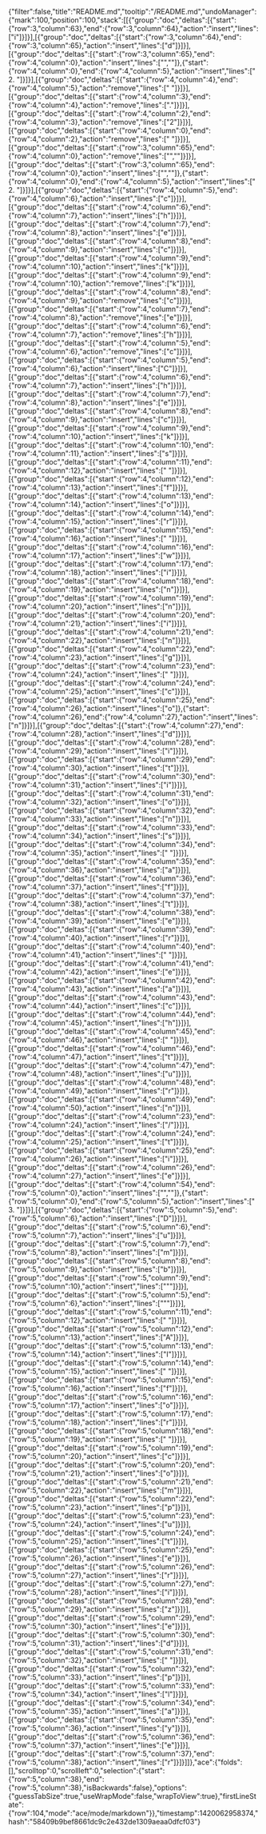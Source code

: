{"filter":false,"title":"README.md","tooltip":"/README.md","undoManager":{"mark":100,"position":100,"stack":[[{"group":"doc","deltas":[{"start":{"row":3,"column":63},"end":{"row":3,"column":64},"action":"insert","lines":["i"]}]}],[{"group":"doc","deltas":[{"start":{"row":3,"column":64},"end":{"row":3,"column":65},"action":"insert","lines":["d"]}]}],[{"group":"doc","deltas":[{"start":{"row":3,"column":65},"end":{"row":4,"column":0},"action":"insert","lines":["",""]},{"start":{"row":4,"column":0},"end":{"row":4,"column":5},"action":"insert","lines":["  2. "]}]}],[{"group":"doc","deltas":[{"start":{"row":4,"column":4},"end":{"row":4,"column":5},"action":"remove","lines":[" "]}]}],[{"group":"doc","deltas":[{"start":{"row":4,"column":3},"end":{"row":4,"column":4},"action":"remove","lines":["."]}]}],[{"group":"doc","deltas":[{"start":{"row":4,"column":2},"end":{"row":4,"column":3},"action":"remove","lines":["2"]}]}],[{"group":"doc","deltas":[{"start":{"row":4,"column":0},"end":{"row":4,"column":2},"action":"remove","lines":["  "]}]}],[{"group":"doc","deltas":[{"start":{"row":3,"column":65},"end":{"row":4,"column":0},"action":"remove","lines":["",""]}]}],[{"group":"doc","deltas":[{"start":{"row":3,"column":65},"end":{"row":4,"column":0},"action":"insert","lines":["",""]},{"start":{"row":4,"column":0},"end":{"row":4,"column":5},"action":"insert","lines":["  2. "]}]}],[{"group":"doc","deltas":[{"start":{"row":4,"column":5},"end":{"row":4,"column":6},"action":"insert","lines":["c"]}]}],[{"group":"doc","deltas":[{"start":{"row":4,"column":6},"end":{"row":4,"column":7},"action":"insert","lines":["h"]}]}],[{"group":"doc","deltas":[{"start":{"row":4,"column":7},"end":{"row":4,"column":8},"action":"insert","lines":["e"]}]}],[{"group":"doc","deltas":[{"start":{"row":4,"column":8},"end":{"row":4,"column":9},"action":"insert","lines":["c"]}]}],[{"group":"doc","deltas":[{"start":{"row":4,"column":9},"end":{"row":4,"column":10},"action":"insert","lines":["k"]}]}],[{"group":"doc","deltas":[{"start":{"row":4,"column":9},"end":{"row":4,"column":10},"action":"remove","lines":["k"]}]}],[{"group":"doc","deltas":[{"start":{"row":4,"column":8},"end":{"row":4,"column":9},"action":"remove","lines":["c"]}]}],[{"group":"doc","deltas":[{"start":{"row":4,"column":7},"end":{"row":4,"column":8},"action":"remove","lines":["e"]}]}],[{"group":"doc","deltas":[{"start":{"row":4,"column":6},"end":{"row":4,"column":7},"action":"remove","lines":["h"]}]}],[{"group":"doc","deltas":[{"start":{"row":4,"column":5},"end":{"row":4,"column":6},"action":"remove","lines":["c"]}]}],[{"group":"doc","deltas":[{"start":{"row":4,"column":5},"end":{"row":4,"column":6},"action":"insert","lines":["C"]}]}],[{"group":"doc","deltas":[{"start":{"row":4,"column":6},"end":{"row":4,"column":7},"action":"insert","lines":["h"]}]}],[{"group":"doc","deltas":[{"start":{"row":4,"column":7},"end":{"row":4,"column":8},"action":"insert","lines":["e"]}]}],[{"group":"doc","deltas":[{"start":{"row":4,"column":8},"end":{"row":4,"column":9},"action":"insert","lines":["c"]}]}],[{"group":"doc","deltas":[{"start":{"row":4,"column":9},"end":{"row":4,"column":10},"action":"insert","lines":["k"]}]}],[{"group":"doc","deltas":[{"start":{"row":4,"column":10},"end":{"row":4,"column":11},"action":"insert","lines":["s"]}]}],[{"group":"doc","deltas":[{"start":{"row":4,"column":11},"end":{"row":4,"column":12},"action":"insert","lines":[" "]}]}],[{"group":"doc","deltas":[{"start":{"row":4,"column":12},"end":{"row":4,"column":13},"action":"insert","lines":["f"]}]}],[{"group":"doc","deltas":[{"start":{"row":4,"column":13},"end":{"row":4,"column":14},"action":"insert","lines":["o"]}]}],[{"group":"doc","deltas":[{"start":{"row":4,"column":14},"end":{"row":4,"column":15},"action":"insert","lines":["r"]}]}],[{"group":"doc","deltas":[{"start":{"row":4,"column":15},"end":{"row":4,"column":16},"action":"insert","lines":[" "]}]}],[{"group":"doc","deltas":[{"start":{"row":4,"column":16},"end":{"row":4,"column":17},"action":"insert","lines":["w"]}]}],[{"group":"doc","deltas":[{"start":{"row":4,"column":17},"end":{"row":4,"column":18},"action":"insert","lines":["i"]}]}],[{"group":"doc","deltas":[{"start":{"row":4,"column":18},"end":{"row":4,"column":19},"action":"insert","lines":["n"]}]}],[{"group":"doc","deltas":[{"start":{"row":4,"column":19},"end":{"row":4,"column":20},"action":"insert","lines":["n"]}]}],[{"group":"doc","deltas":[{"start":{"row":4,"column":20},"end":{"row":4,"column":21},"action":"insert","lines":["i"]}]}],[{"group":"doc","deltas":[{"start":{"row":4,"column":21},"end":{"row":4,"column":22},"action":"insert","lines":["n"]}]}],[{"group":"doc","deltas":[{"start":{"row":4,"column":22},"end":{"row":4,"column":23},"action":"insert","lines":["g"]}]}],[{"group":"doc","deltas":[{"start":{"row":4,"column":23},"end":{"row":4,"column":24},"action":"insert","lines":[" "]}]}],[{"group":"doc","deltas":[{"start":{"row":4,"column":24},"end":{"row":4,"column":25},"action":"insert","lines":["c"]}]}],[{"group":"doc","deltas":[{"start":{"row":4,"column":25},"end":{"row":4,"column":26},"action":"insert","lines":["o"]},{"start":{"row":4,"column":26},"end":{"row":4,"column":27},"action":"insert","lines":["n"]}]}],[{"group":"doc","deltas":[{"start":{"row":4,"column":27},"end":{"row":4,"column":28},"action":"insert","lines":["d"]}]}],[{"group":"doc","deltas":[{"start":{"row":4,"column":28},"end":{"row":4,"column":29},"action":"insert","lines":["i"]}]}],[{"group":"doc","deltas":[{"start":{"row":4,"column":29},"end":{"row":4,"column":30},"action":"insert","lines":["t"]}]}],[{"group":"doc","deltas":[{"start":{"row":4,"column":30},"end":{"row":4,"column":31},"action":"insert","lines":["i"]}]}],[{"group":"doc","deltas":[{"start":{"row":4,"column":31},"end":{"row":4,"column":32},"action":"insert","lines":["o"]}]}],[{"group":"doc","deltas":[{"start":{"row":4,"column":32},"end":{"row":4,"column":33},"action":"insert","lines":["n"]}]}],[{"group":"doc","deltas":[{"start":{"row":4,"column":33},"end":{"row":4,"column":34},"action":"insert","lines":["s"]}]}],[{"group":"doc","deltas":[{"start":{"row":4,"column":34},"end":{"row":4,"column":35},"action":"insert","lines":[" "]}]}],[{"group":"doc","deltas":[{"start":{"row":4,"column":35},"end":{"row":4,"column":36},"action":"insert","lines":["a"]}]}],[{"group":"doc","deltas":[{"start":{"row":4,"column":36},"end":{"row":4,"column":37},"action":"insert","lines":["f"]}]}],[{"group":"doc","deltas":[{"start":{"row":4,"column":37},"end":{"row":4,"column":38},"action":"insert","lines":["t"]}]}],[{"group":"doc","deltas":[{"start":{"row":4,"column":38},"end":{"row":4,"column":39},"action":"insert","lines":["e"]}]}],[{"group":"doc","deltas":[{"start":{"row":4,"column":39},"end":{"row":4,"column":40},"action":"insert","lines":["r"]}]}],[{"group":"doc","deltas":[{"start":{"row":4,"column":40},"end":{"row":4,"column":41},"action":"insert","lines":[" "]}]}],[{"group":"doc","deltas":[{"start":{"row":4,"column":41},"end":{"row":4,"column":42},"action":"insert","lines":["e"]}]}],[{"group":"doc","deltas":[{"start":{"row":4,"column":42},"end":{"row":4,"column":43},"action":"insert","lines":["a"]}]}],[{"group":"doc","deltas":[{"start":{"row":4,"column":43},"end":{"row":4,"column":44},"action":"insert","lines":["c"]}]}],[{"group":"doc","deltas":[{"start":{"row":4,"column":44},"end":{"row":4,"column":45},"action":"insert","lines":["h"]}]}],[{"group":"doc","deltas":[{"start":{"row":4,"column":45},"end":{"row":4,"column":46},"action":"insert","lines":[" "]}]}],[{"group":"doc","deltas":[{"start":{"row":4,"column":46},"end":{"row":4,"column":47},"action":"insert","lines":["t"]}]}],[{"group":"doc","deltas":[{"start":{"row":4,"column":47},"end":{"row":4,"column":48},"action":"insert","lines":["u"]}]}],[{"group":"doc","deltas":[{"start":{"row":4,"column":48},"end":{"row":4,"column":49},"action":"insert","lines":["r"]}]}],[{"group":"doc","deltas":[{"start":{"row":4,"column":49},"end":{"row":4,"column":50},"action":"insert","lines":["n"]}]}],[{"group":"doc","deltas":[{"start":{"row":4,"column":23},"end":{"row":4,"column":24},"action":"insert","lines":["/"]}]}],[{"group":"doc","deltas":[{"start":{"row":4,"column":24},"end":{"row":4,"column":25},"action":"insert","lines":["t"]}]}],[{"group":"doc","deltas":[{"start":{"row":4,"column":25},"end":{"row":4,"column":26},"action":"insert","lines":["i"]}]}],[{"group":"doc","deltas":[{"start":{"row":4,"column":26},"end":{"row":4,"column":27},"action":"insert","lines":["e"]}]}],[{"group":"doc","deltas":[{"start":{"row":4,"column":54},"end":{"row":5,"column":0},"action":"insert","lines":["",""]},{"start":{"row":5,"column":0},"end":{"row":5,"column":5},"action":"insert","lines":["  3. "]}]}],[{"group":"doc","deltas":[{"start":{"row":5,"column":5},"end":{"row":5,"column":6},"action":"insert","lines":["D"]}]}],[{"group":"doc","deltas":[{"start":{"row":5,"column":6},"end":{"row":5,"column":7},"action":"insert","lines":["u"]}]}],[{"group":"doc","deltas":[{"start":{"row":5,"column":7},"end":{"row":5,"column":8},"action":"insert","lines":["m"]}]}],[{"group":"doc","deltas":[{"start":{"row":5,"column":8},"end":{"row":5,"column":9},"action":"insert","lines":["b"]}]}],[{"group":"doc","deltas":[{"start":{"row":5,"column":9},"end":{"row":5,"column":10},"action":"insert","lines":["\""]}]}],[{"group":"doc","deltas":[{"start":{"row":5,"column":5},"end":{"row":5,"column":6},"action":"insert","lines":["\""]}]}],[{"group":"doc","deltas":[{"start":{"row":5,"column":11},"end":{"row":5,"column":12},"action":"insert","lines":[" "]}]}],[{"group":"doc","deltas":[{"start":{"row":5,"column":12},"end":{"row":5,"column":13},"action":"insert","lines":["A"]}]}],[{"group":"doc","deltas":[{"start":{"row":5,"column":13},"end":{"row":5,"column":14},"action":"insert","lines":["I"]}]}],[{"group":"doc","deltas":[{"start":{"row":5,"column":14},"end":{"row":5,"column":15},"action":"insert","lines":[" "]}]}],[{"group":"doc","deltas":[{"start":{"row":5,"column":15},"end":{"row":5,"column":16},"action":"insert","lines":["f"]}]}],[{"group":"doc","deltas":[{"start":{"row":5,"column":16},"end":{"row":5,"column":17},"action":"insert","lines":["o"]}]}],[{"group":"doc","deltas":[{"start":{"row":5,"column":17},"end":{"row":5,"column":18},"action":"insert","lines":["r"]}]}],[{"group":"doc","deltas":[{"start":{"row":5,"column":18},"end":{"row":5,"column":19},"action":"insert","lines":[" "]}]}],[{"group":"doc","deltas":[{"start":{"row":5,"column":19},"end":{"row":5,"column":20},"action":"insert","lines":["c"]}]}],[{"group":"doc","deltas":[{"start":{"row":5,"column":20},"end":{"row":5,"column":21},"action":"insert","lines":["o"]}]}],[{"group":"doc","deltas":[{"start":{"row":5,"column":21},"end":{"row":5,"column":22},"action":"insert","lines":["m"]}]}],[{"group":"doc","deltas":[{"start":{"row":5,"column":22},"end":{"row":5,"column":23},"action":"insert","lines":["p"]}]}],[{"group":"doc","deltas":[{"start":{"row":5,"column":23},"end":{"row":5,"column":24},"action":"insert","lines":["u"]}]}],[{"group":"doc","deltas":[{"start":{"row":5,"column":24},"end":{"row":5,"column":25},"action":"insert","lines":["t"]}]}],[{"group":"doc","deltas":[{"start":{"row":5,"column":25},"end":{"row":5,"column":26},"action":"insert","lines":["e"]}]}],[{"group":"doc","deltas":[{"start":{"row":5,"column":26},"end":{"row":5,"column":27},"action":"insert","lines":["r"]}]}],[{"group":"doc","deltas":[{"start":{"row":5,"column":27},"end":{"row":5,"column":28},"action":"insert","lines":["i"]}]}],[{"group":"doc","deltas":[{"start":{"row":5,"column":28},"end":{"row":5,"column":29},"action":"insert","lines":["z"]}]}],[{"group":"doc","deltas":[{"start":{"row":5,"column":29},"end":{"row":5,"column":30},"action":"insert","lines":["e"]}]}],[{"group":"doc","deltas":[{"start":{"row":5,"column":30},"end":{"row":5,"column":31},"action":"insert","lines":["d"]}]}],[{"group":"doc","deltas":[{"start":{"row":5,"column":31},"end":{"row":5,"column":32},"action":"insert","lines":[" "]}]}],[{"group":"doc","deltas":[{"start":{"row":5,"column":32},"end":{"row":5,"column":33},"action":"insert","lines":["p"]}]}],[{"group":"doc","deltas":[{"start":{"row":5,"column":33},"end":{"row":5,"column":34},"action":"insert","lines":["l"]}]}],[{"group":"doc","deltas":[{"start":{"row":5,"column":34},"end":{"row":5,"column":35},"action":"insert","lines":["a"]}]}],[{"group":"doc","deltas":[{"start":{"row":5,"column":35},"end":{"row":5,"column":36},"action":"insert","lines":["y"]}]}],[{"group":"doc","deltas":[{"start":{"row":5,"column":36},"end":{"row":5,"column":37},"action":"insert","lines":["e"]}]}],[{"group":"doc","deltas":[{"start":{"row":5,"column":37},"end":{"row":5,"column":38},"action":"insert","lines":["r"]}]}]]},"ace":{"folds":[],"scrolltop":0,"scrollleft":0,"selection":{"start":{"row":5,"column":38},"end":{"row":5,"column":38},"isBackwards":false},"options":{"guessTabSize":true,"useWrapMode":false,"wrapToView":true},"firstLineState":{"row":104,"mode":"ace/mode/markdown"}},"timestamp":1420062958374,"hash":"58409b9bef8661dc9c2e432de1309aeaa0dfcf03"}